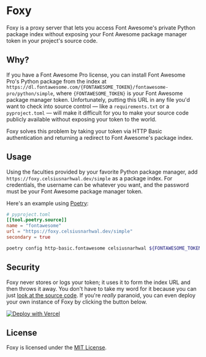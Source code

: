 # Foxy

Foxy is a proxy server that lets you access Font Awesome's private Python package index without exposing your Font
Awesome package manager token in your project's source code.

## Why?

If you have a Font Awesome Pro license, you can install Font Awesome Pro's Python package from the index at
`https://dl.fontawesome.com/{FONTAWESOME_TOKEN}/fontawesome-pro/python/simple`, where `{FONTAWESOME_TOKEN}` is your
Font Awesome package manager token. Unfortunately, putting this URL in any file you'd want to check into source control
— like a `requirements.txt` or a `pyproject.toml` — will make it difficult for you to make your source code publicly
available without exposing your token to the world.

Foxy solves this problem by taking your token via HTTP Basic authentication and returning a redirect to Font Awesome's
package index.

## Usage

Using the faculties provided by your favorite Python package manager, add `https://foxy.celsiusnarhwal.dev/simple` as a package index. For
credentials, the username can be whatever you want, and the password must be your Font Awesome package manager token.

Here's an example using [Poetry](https://python-poetry.org/):

```toml
# pyproject.toml
[[tool.poetry.source]]
name = "fontawesome"
url = "https://foxy.celsiusnarhwal.dev/simple"
secondary = true

```

```bash
poetry config http-basic.fontawesome celsiusnarhwal ${FONTAWESOME_TOKEN}
```

## Security

Foxy never stores or logs your token; it uses it to form the index URL and then throws it away. You don't have to take
my word for it because you can just [look at the source code](api/index.py). If you're _really_ paranoid, you can even deploy your own
instance of Foxy by clicking the button below.

[![Deploy with Vercel](https://vercel.com/button)](https://vercel.com/new/clone?repository-url=github.com%2Fcelsiusnarhwal%2Ffoxy&project-name=foxy&repository-name=foxy)

## License

Foxy is licensed under the [MIT License](LICENSE.md).
